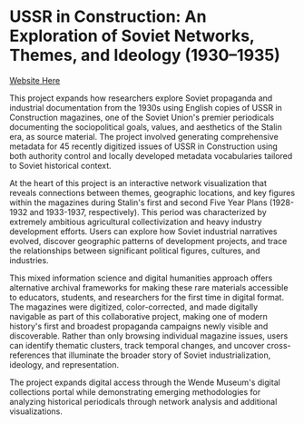 # USSR in Construction: An Exploration of Soviet Networks, Themes, and Ideology (1930–1935)

[Website Here](https://inalandscape.github.io/ussrinconstruction/)

This project expands how researchers explore Soviet propaganda and industrial documentation from the 1930s using English copies of USSR in Construction magazines, one of the Soviet Union's premier periodicals documenting the sociopolitical goals, values, and aesthetics of the Stalin era, as source material. The project involved generating comprehensive metadata for 45 recently digitized issues of USSR in Construction using both authority control and locally developed metadata vocabularies tailored to Soviet historical context.

At the heart of this project is an interactive network visualization that reveals connections between themes, geographic locations, and key figures within the magazines during Stalin's first and second Five Year Plans (1928-1932 and 1933-1937, respectively). This period was characterized by extremely ambitious agricultural collectivization and heavy industry development efforts. Users can explore how Soviet industrial narratives evolved, discover geographic patterns of development projects, and trace the relationships between significant political figures, cultures, and industries.

This mixed information science and digital humanities approach offers alternative archival frameworks for making these rare materials accessible to educators, students, and researchers for the first time in digital format. The magazines were digitized, color-corrected, and made digitally navigable as part of this collaborative project, making one of modern history's first and broadest propaganda campaigns newly visible and discoverable. Rather than only browsing individual magazine issues, users can identify thematic clusters, track temporal changes, and uncover cross-references that illuminate the broader story of Soviet industrialization, ideology, and representation.

The project expands digital access through the Wende Museum's digital collections portal while demonstrating emerging methodologies for analyzing historical periodicals through network analysis and additional visualizations.
